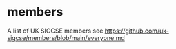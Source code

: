 # members
A list of UK SIGCSE members see https://github.com/uk-sigcse/members/blob/main/everyone.md

